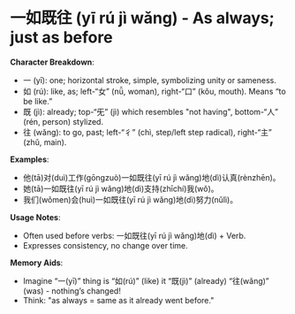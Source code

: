 # **一如既往 (yī rú jì wǎng) - As always; just as before**

**Character Breakdown**:  
- 一 (yī): one; horizontal stroke, simple, symbolizing unity or sameness.  
- 如 (rú): like, as; left-“女” (nǚ, woman), right-“口” (kǒu, mouth). Means “to be like.”  
- 既 (jì): already; top-“旡” (jì) which resembles "not having", bottom-“人” (rén, person) stylized.  
- 往 (wǎng): to go, past; left-“彳” (chì, step/left step radical), right-“主” (zhǔ, main).

**Examples**:  
- 他(tā)对(duì)工作(gōngzuò)一如既往(yī rú jì wǎng)地(dì)认真(rènzhēn)。  
- 她(tā)一如既往(yī rú jì wǎng)地(dì)支持(zhīchí)我(wǒ)。  
- 我们(wǒmen)会(huì)一如既往(yī rú jì wǎng)地(dì)努力(nǔlì)。

**Usage Notes**:  
- Often used before verbs: 一如既往(yī rú jì wǎng)地(dì) + Verb.  
- Expresses consistency, no change over time.

**Memory Aids**:  
- Imagine “一(yī)” thing is “如(rú)” (like) it “既(jì)” (already) “往(wǎng)” (was) - nothing’s changed!  
- Think: "as always = same as it already went before."